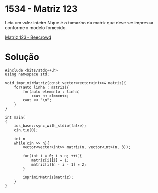 # 1534 - Matriz 123

Leia um valor inteiro N que é o tamanho da matriz que deve ser impressa conforme o modelo fornecido.

[Matriz 123 - Beecrowd](https://www.beecrowd.com.br/judge/pt/problems/view/1534)

# Solução

```
#include <bits/stdc++.h>
using namespace std;

void imprimirMatriz(const vector<vector<int>>& matriz){
    for(auto linha : matriz){
        for(auto elemento : linha)
            cout << elemento;
        cout << "\n";
    }
}

int main()
{
    ios_base::sync_with_stdio(false);
    cin.tie(0);
    
    int n;
    while(cin >> n){
        vector<vector<int>> matriz(n, vector<int>(n, 3));
        
        for(int i = 0; i < n; ++i){
            matriz[i][i] = 1;
            matriz[i][n - i - 1] = 2;
        }
                
        imprimirMatriz(matriz);
    }
}
```